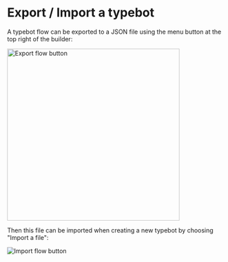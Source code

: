 # Export / Import a typebot

A typebot flow can be exported to a JSON file using the menu button at the top right of the builder:

<img
  src="/img/export_flow.png"
  width="400"
  alt="Export flow button"
/>

Then this file can be imported when creating a new typebot by choosing "Import a file":

<img
  src="/img/import_flow.png"
  alt="Import flow button"
/>
